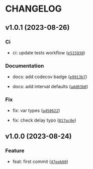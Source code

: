 # CHANGELOG



## v1.0.1 (2023-08-26)

### Ci

* ci: update tests workflow ([`e515930`](https://github.com/adamkirchberger/fastapi-health-monitor/commit/e5159306e2a2f351d9d7e28363c70e6c043674c8))

### Documentation

* docs: add codecov badge ([`e9913b7`](https://github.com/adamkirchberger/fastapi-health-monitor/commit/e9913b7d0cba0ca0563bc46bec7fe88bb67a493f))

* docs: add interval defaults ([`a4d03b0`](https://github.com/adamkirchberger/fastapi-health-monitor/commit/a4d03b06e7aa58c77b5fd1cb9ac5e0e24f22abf4))

### Fix

* fix: var types ([`a450622`](https://github.com/adamkirchberger/fastapi-health-monitor/commit/a450622d4336ec716174911d1cbe5600b193c9fa))

* fix: check delay typo ([`817ac0e`](https://github.com/adamkirchberger/fastapi-health-monitor/commit/817ac0e01945f185889680bbe8b753b591cae8ce))


## v1.0.0 (2023-08-24)

### Feature

* feat: first commit ([`47eeb60`](https://github.com/adamkirchberger/fastapi-health-monitor/commit/47eeb60dac619d1cb3708d7e445cb1e8de82be3c))
